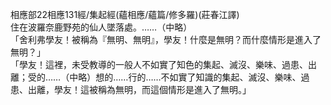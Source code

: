 相應部22相應131經/集起經(蘊相應/蘊篇/修多羅)(莊春江譯)  
住在波羅奈鹿野苑的仙人墜落處。……（中略）  
「舍利弗學友！被稱為『無明、無明』，學友！什麼是無明？而什麼情形是進入了無明？」  
「學友！這裡，未受教導的一般人不如實了知色的集起、滅沒、樂味、過患、出離；受的……（中略）想的……行的……不如實了知識的集起、滅沒、樂味、過患、出離，學友！這被稱為無明，而這個情形是進入了無明。」  
  
  
